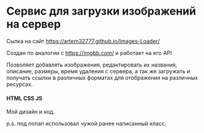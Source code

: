 # Сервис для загрузки изображений на сервер

Сылка на сайт https://artem32777.github.io/Images-Loader/

Создан по аналогии с https://imgbb.com/ и работает на его API

Позволяет добавлять изображения, редактировать их названия, описание, размеры, время удаления с сервера, а так же загружать и получать ссылки в различных форматах для отображения на различных ресурсах.

<h4>HTML CSS JS</h4>

Мой дизайн и код.

p.s. под попап использовал чужой ранее написанный класс. 
